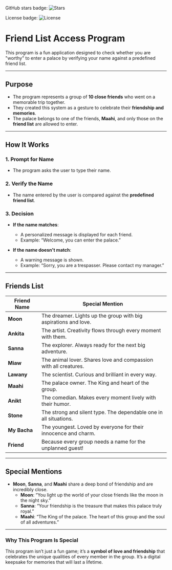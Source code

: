 GitHub stars badge: ![Stars](https://img.shields.io/github/stars/<maahive-77>/<repo-name>.svg)

License badge: ![License](https://img.shields.io/github/license/<maahine-77>/<repo-name>.svg)

# Friend List Access Program

This program is a fun application designed to check whether you are "worthy" to enter a palace by verifying your name against a predefined friend list.

---

## Purpose

- The program represents a group of **10 close friends** who went on a memorable trip together.
- They created this system as a gesture to celebrate their **friendship and memories**.
- The palace belongs to one of the friends, **Maahi**, and only those on the **friend list** are allowed to enter.

---

## How It Works

### 1. Prompt for Name
- The program asks the user to type their name.

### 2. Verify the Name
- The name entered by the user is compared against the **predefined friend list**.

### 3. Decision
- **If the name matches**:
  - A personalized message is displayed for each friend.
  - Example: “Welcome, you can enter the palace.”

- **If the name doesn't match**:
  - A warning message is shown.
  - Example: “Sorry, you are a trespasser. Please contact my manager.”

---

## Friends List

| **Friend Name** | **Special Mention**                                    |
|-----------------|-------------------------------------------------------|
| **Moon**        | The dreamer. Lights up the group with big aspirations and love.   |
| **Ankita**      | The artist. Creativity flows through every moment with them.       |
| **Sanna**       | The explorer. Always ready for the next big adventure.            |
| **Miaw**        | The animal lover. Shares love and compassion with all creatures.   |
| **Lawany**      | The scientist. Curious and brilliant in every way.                |
| **Maahi**       | The palace owner. The King and heart of the group.                 |
| **Anikt**       | The comedian. Makes every moment lively with their humor.          |
| **Stone**       | The strong and silent type. The dependable one in all situations. |
| **My Bacha**    | The youngest. Loved by everyone for their innocence and charm.     |
| **Friend**      | Because every group needs a name for the unplanned guest!          |

---

## Special Mentions

- **Moon**, **Sanna**, and **Maahi** share a deep bond of friendship and are incredibly close.
  - **Moon**: “You light up the world of your close friends like the moon in the night sky.”
  - **Sanna**: “Your friendship is the treasure that makes this palace truly royal.”
  - **Maahi**: “The King of the palace. The heart of this group and the soul of all adventures.”

---

### Why This Program Is Special
This program isn’t just a fun game; it’s a **symbol of love and friendship** that celebrates the unique qualities of every member in the group. It’s a digital keepsake for memories that will last a lifetime.

